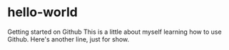 # hello-world
Getting started on Github
This is a little about myself learning how to use Github.
Here's another line, just for show.
